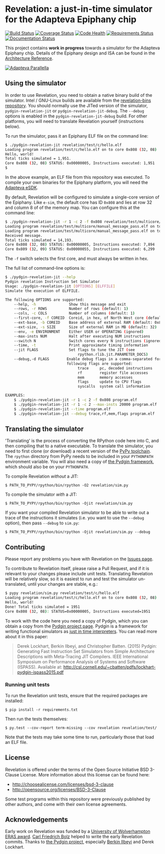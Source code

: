 # Revelation: a just-in-time simulator for the Adapteva Epiphany chip

[![Build Status](https://travis-ci.org/futurecore/revelation.svg?branch=master)](https://travis-ci.org/futurecore/revelation)
[![Coverage Status](https://coveralls.io/repos/futurecore/revelation/badge.svg?branch=master&service=github)](https://coveralls.io/github/futurecore/revelation?branch=master)
[![Code Health](https://landscape.io/github/futurecore/revelation/master/landscape.svg?style=flat)](https://landscape.io/github/futurecore/revelation/master)
[![Requirements Status](https://requires.io/github/futurecore/revelation/requirements.svg?branch=master)](https://requires.io/github/futurecore/revelation/requirements/?branch=master)
[![Documentation Status](https://readthedocs.org/projects/revelation/badge/?version=latest)](https://readthedocs.org/projects/revelation/?badge=latest)


This project contains **work in progress** towards a simulator for the Adapteva Epiphany chip.
Details of the Epiphany design and ISA can be found in the [Architecture Reference](http://adapteva.com/docs/epiphany_arch_ref.pdf).

[![Adapteva Parallella](https://www.parallella.org/wp-content/uploads/2014/11/parallella-board-22-609x400.jpg)](https://www.parallella.org/wp-content/uploads/2014/11/parallella-board-22-609x400.jpg)


## Using the simulator

In order to use Revelation, you need to obtain a native binary build of the simulator.
Intel / GNU-Linux builds are available from the [revelation-bins repository](https://github.com/futurecore/revelation-bins).
You should normally use the JITed version of the simulator, `pydgin-revelation-jit` or `pydgin-revelation-jit-debug`.
The `--debug` options is enabled in the `pydgin-revelation-jit-debug` build.
For other platforms, you will need to translate Revelation yourself (instructions below).

To run the simulator, pass it an Epiphany ELF file on the command line:

```bash
$ ./pydgin-revelation-jit revelation/test/c/hello.elf
Loading program revelation/test/c/hello.elf on to core 0x808 (32, 08)
Hello, world!
Total ticks simulated = 1,951.
Core 0x808 (32, 08) STATUS: 0x00000005, Instructions executed: 1,951
$
```

In the above example, an ELF file from this repository was executed.
To compile your own binaries for the Epiphany platform, you will need the [Adapteva eSDK](https://github.com/adapteva/epiphany-sdk).

By default, Revelation will be configured to simulate a single-core version of the Epiphany.
Like `e-sim`, the default core has ID `0x808` and lies at row 32 and column 8 of of the memory map.
You can configure this at the command line:

```bash
$ ./pydgin-revelation-jit -r 1 -c 2 -f 0x808 revelation/test/multicore/manual_message_pass.elf
Loading program revelation/test/multicore/manual_message_pass.elf on to core 0x808 (32, 08)
Loading program revelation/test/multicore/manual_message_pass.elf on to core 0x809 (32, 09)
Received message.
Total ticks simulated = 14,193.
Core 0x808 (32, 08) STATUS: 0x00000005, Instructions executed: 7,894
Core 0x809 (32, 09) STATUS: 0x00000055, Instructions executed: 6,299
```

The `-f` switch selects the first core, and must always be written in hex.

The full list of command-line options is:

```bash
$ ./pydgin-revelation-jit --help
Pydgin revelation Instruction Set Simulator
Usage: ./pydgin-revelation-jit [OPTIONS] [ELFFILE]
Simulate the execution of ELFFILE.

The following OPTIONS are supported:
    --help, -h               Show this message and exit
    --rows, -r ROWS          Number of rows (default: 1)
    --cols, -c COLS          Number of columns (default: 1)
    --first-core, -f COREID  Coreid, in hex, of North West core (default: 0x808)
    --ext-base, -b COREID    Base address of external RAM (default: 0x8e000000)
    --ext-size, -s SIZE      Size of external RAM in MB (default: 32)
    --env, -e ENVIRONMENT    Either USER or OPERATING (ignored)
    --max-insts NUM          Halt after executing NUM instructions
    --switch N               Switch cores every N instructions (ignored)
    --time, -t               Print approximate timing information
    --jit FLAGS              Set flags to tune the JIT (see
                                 rpython.rlib.jit.PARAMETER_DOCS)
    --debug,-d FLAGS        Enable debug flags in a comma-separated form. The
                            following flags are supported:
                                 trace     pc, decoded instructions
                                 rf        register file accesses
                                 mem       memory accesses
                                 flags     update to CPU flags
                                 syscalls  system call information

EXAMPLES:
    $ ./pydgin-revelation-jit -r 1 -c 2 -f 0x808 program.elf
    $ ./pydgin-revelation-jit -r 1 -c 2 --max-insts 20000 program.elf
    $ ./pydgin-revelation-jit --time program.elf
    $ ./pydgin-revelation-jit --debug trace,rf,mem,flags program.elf
```


## Translating the simulator

'Translating' is the process of converting the RPython code here into C, and then compiling that to a native executable.
To translate the simulator, you need to first clone (or download) a recent version of the [PyPy toolchain](https://bitbucket.org/pypy/pypy).
The `rpython` directory from PyPy needs to be included in your `PYTHONPATH` environment variable.
You will also need a copy of [the Pydgin framework](https://github.com/cornell-brg/pydgin), which should also be on your `PYTHONPATH`.

To compile Revelation *without* a JIT:

    $ PATH_TO_PYPY/rpython/bin/rpython -O2 revelation/sim.py

To compile the simulator *with* a JIT:

    $ PATH_TO_PYPY/rpython/bin/rpython -Ojit revelation/sim.py

If you want your compiled Revelation simulator to be able to write out a trace of the instructions it simulates (i.e. you want to use the `--debug` option), then pass `--debug` to `sim.py`:

    $ PATH_TO_PYPY/rpython/bin/rpython -Ojit revelation/sim.py --debug


## Contributing

Please report any problems you have with Revelation on the [Issues page](https://github.com/futurecore/revelation/issues).

To contribute to Revelation itself, please raise a Pull Request, and if it is relevant to your changes please include unit tests.
Translating Revelation will be relatively slow, so it is easiest to run and test the simulator un-translated, until your changes are stable, e.g.:

```bash
$ pypy revelation/sim.py revelation/test/c/hello.elf
Loading program revelation/test/c/hello.elf on to core 0x808 (32, 08)
Hello, world!
Done! Total ticks simulated = 1951
Core 0x808 (32, 08): STATUS=0x00000005, Instructions executed=1951
```

To work with the code here you need a copy of Pydgin, which you can obtain a copy from the [Pydgin project page](https://github.com/cornell-brg/pydgin).
Pydgin is a framework for writing functional simulators as [just in time interpreters](https://en.wikipedia.org/wiki/Just-in-time_compilation).
You can read more about it in this paper:

> Derek Lockhart, Berkin Ilbeyi, and Christopher Batten. (2015) Pydgin: Generating Fast Instruction Set Simulators from Simple Architecture Descriptions with Meta-Tracing JIT Compilers. IEEE International Symposium on Performance Analysis of Systems and Software (ISPASS). Available at: http://csl.cornell.edu/~cbatten/pdfs/lockhart-pydgin-ispass2015.pdf


### Running unit tests

To run the Revelation unit tests, ensure that the required packages are installed:

    $ pip install -r requirements.txt

Then run the tests themselves:

    $ py.test --cov-report term-missing --cov revelation revelation/test/

Note that the tests may take some time to run, particularly those that load an ELF file.


## License

Revelation is offered under the terms of the Open Source Initiative BSD 3-Clause License.
More information about this license can be found here:

  * http://choosealicense.com/licenses/bsd-3-clause
  * http://opensource.org/licenses/BSD-3-Clause

Some test programs within this repository were previously published by other authors, and come with their own license agreements.


## Acknowledgements

Early work on Revelation was funded by a [University of Wolverhampton ERAS award](https://www.wlv.ac.uk/research/training-and-mentoring/early-researcher-award-scheme-eras/).
[Carl Friedrich Bolz](http://cfbolz.de/) helped to write the early Revelation commits.
Thanks to [the Pydgin project](https://github.com/cornell-brg/pydgin), especially [Berkin Ilbeyi](http://www.csl.cornell.edu/~berkin/) and Derek Lockhart.
